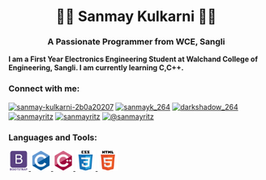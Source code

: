 <h1 align="center">👩‍💻 Sanmay Kulkarni 👩‍💻</h1>
<h3 align="center">A Passionate Programmer from WCE, Sangli</h3>

**I am a First Year Electronics Engineering Student at Walchand College of Engineering, Sangli. I am currently learning C,C++.**

<h3 align="left">Connect with me:</h3>
<p align="left">
<a href="https://linkedin.com/in/sanmay-kulkarni-2b0a20207" target="blank"><img align="center" src="https://raw.githubusercontent.com/rahuldkjain/github-profile-readme-generator/master/src/images/icons/Social/linked-in-alt.svg" alt="sanmay-kulkarni-2b0a20207" height="30" width="40" /></a>
<a href="https://instagram.com/sanmayk_264" target="blank"><img align="center" src="https://raw.githubusercontent.com/rahuldkjain/github-profile-readme-generator/master/src/images/icons/Social/instagram.svg" alt="sanmayk_264" height="30" width="40" /></a>
<a href="https://www.codechef.com/users/darkshadow_264" target="blank"><img align="center" src="https://cdn.jsdelivr.net/npm/simple-icons@3.1.0/icons/codechef.svg" alt="darkshadow_264" height="30" width="40" /></a>
<a href="https://www.hackerrank.com/sanmayritz" target="blank"><img align="center" src="https://raw.githubusercontent.com/rahuldkjain/github-profile-readme-generator/master/src/images/icons/Social/hackerrank.svg" alt="sanmayritz" height="30" width="40" /></a>
<a href="https://codeforces.com/profile/sanmayritz" target="blank"><img align="center" src="https://cdn.jsdelivr.net/npm/simple-icons@3.0.1/icons/codeforces.svg" alt="sanmayritz" height="30" width="40" /></a>
<a href="https://www.hackerearth.com/@sanmayritz" target="blank"><img align="center" src="https://raw.githubusercontent.com/rahuldkjain/github-profile-readme-generator/master/src/images/icons/Social/hackerearth.svg" alt="@sanmayritz" height="30" width="40" /></a>
</p>

<h3 align="left">Languages and Tools:</h3>
<p align="left"> <a href="https://getbootstrap.com" target="_blank"> <img src="https://raw.githubusercontent.com/devicons/devicon/master/icons/bootstrap/bootstrap-plain-wordmark.svg" alt="bootstrap" width="40" height="40"/> </a> <a href="https://www.cprogramming.com/" target="_blank"> <img src="https://raw.githubusercontent.com/devicons/devicon/master/icons/c/c-original.svg" alt="c" width="40" height="40"/> </a> <a href="https://www.w3schools.com/cpp/" target="_blank"> <img src="https://raw.githubusercontent.com/devicons/devicon/master/icons/cplusplus/cplusplus-original.svg" alt="cplusplus" width="40" height="40"/> </a> <a href="https://www.w3schools.com/css/" target="_blank"> <img src="https://raw.githubusercontent.com/devicons/devicon/master/icons/css3/css3-original-wordmark.svg" alt="css3" width="40" height="40"/> </a> <a href="https://www.w3.org/html/" target="_blank"> <img src="https://raw.githubusercontent.com/devicons/devicon/master/icons/html5/html5-original-wordmark.svg" alt="html5" width="40" height="40"/> </a> </p>
